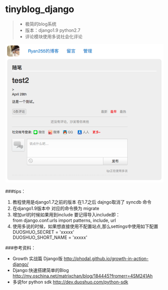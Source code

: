 # tinyblog_django
>  - 极简的blog系统
>  - 版本：django1.9 python2.7 
>  - 评论模块使用多说社会化评论

![cmd-markdown-logo](example.png)

###tips：<br>
1. 教程使用是django1.7之前的版本 在1.7之后 dajngo取消了 syncdb 命令
2. 在django1.9版本中 对应的命令换为 migrate <br>
3. 增加url的时候如果用到include 要记得导入include即：<br>
   from django.conf.urls import patterns, include, url <br>
4. 使用多说的时候，如果想直接使用不配置站点,那么settings中使用如下配置<br>
   DUOSHUO_SECRET = 'xxxxx' <br>
   DUOSHUO_SHORT_NAME = 'xxxxx'


###参考资料： <br>
- Growth 实战篇 Django版 http://phodal.github.io/growth-in-action-django/ <br>
- Django:快速搭建简单的Blog http://my.oschina.net/matrixchan/blog/184445?fromerr=4SM241Ah <br>
- 多说for python sdk  http://dev.duoshuo.com/python-sdk <br>
